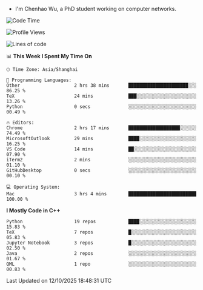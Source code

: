 - I'm Chenhao Wu, a PhD student working on computer networks.

<!--START_SECTION:waka-->
![Code Time](http://img.shields.io/badge/Code%20Time-941%20hrs%2025%20mins-blue)

![Profile Views](http://img.shields.io/badge/Profile%20Views-0-blue)

![Lines of code](https://img.shields.io/badge/From%20Hello%20World%20I%27ve%20Written-12.4%20million%20lines%20of%20code-blue)

📊 **This Week I Spent My Time On** 

```text
🕑︎ Time Zone: Asia/Shanghai

💬 Programming Languages: 
Other                    2 hrs 38 mins       ██████████████████████░░░   86.25 % 
TeX                      24 mins             ███░░░░░░░░░░░░░░░░░░░░░░   13.26 % 
Python                   0 secs              ░░░░░░░░░░░░░░░░░░░░░░░░░   00.49 % 

🔥 Editors: 
Chrome                   2 hrs 17 mins       ███████████████████░░░░░░   74.49 % 
MicrosoftOutlook         29 mins             ████░░░░░░░░░░░░░░░░░░░░░   16.25 % 
VS Code                  14 mins             ██░░░░░░░░░░░░░░░░░░░░░░░   07.90 % 
iTerm2                   2 mins              ░░░░░░░░░░░░░░░░░░░░░░░░░   01.10 % 
GitHubDesktop            0 secs              ░░░░░░░░░░░░░░░░░░░░░░░░░   00.10 % 

💻 Operating System: 
Mac                      3 hrs 4 mins        █████████████████████████   100.00 % 
```

**I Mostly Code in C++** 

```text
Python                   19 repos            ████░░░░░░░░░░░░░░░░░░░░░   15.83 % 
TeX                      7 repos             █░░░░░░░░░░░░░░░░░░░░░░░░   05.83 % 
Jupyter Notebook         3 repos             █░░░░░░░░░░░░░░░░░░░░░░░░   02.50 % 
Java                     2 repos             ░░░░░░░░░░░░░░░░░░░░░░░░░   01.67 % 
QML                      1 repo              ░░░░░░░░░░░░░░░░░░░░░░░░░   00.83 % 
```




 Last Updated on 12/10/2025 18:48:31 UTC
<!--END_SECTION:waka-->
